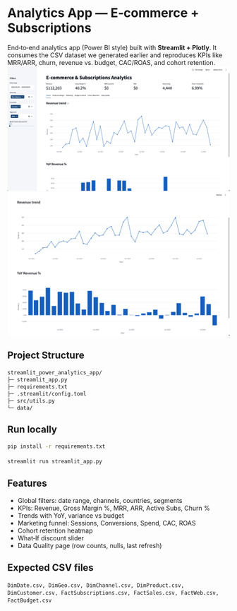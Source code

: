 # Analytics App — E‑commerce + Subscriptions

End‑to‑end analytics app (Power BI style) built with **Streamlit + Plotly**. It consumes the CSV dataset we generated earlier and reproduces KPIs like MRR/ARR, churn, revenue vs. budget, CAC/ROAS, and cohort retention.
![Screenshot 2025-08-25 at 17.48.48.png](data/Screenshot%202025-08-25%20at%2017.48.48.png)
![Screenshot 2025-08-25 at 17.49.15.png](data/Screenshot%202025-08-25%20at%2017.49.15.png)
##  Project Structure
```
streamlit_power_analytics_app/
├─ streamlit_app.py
├─ requirements.txt
├─ .streamlit/config.toml
├─ src/utils.py
└─ data/                 
```

##  Run locally
```bash
pip install -r requirements.txt

streamlit run streamlit_app.py

```

##  Features
- Global filters: date range, channels, countries, segments
- KPIs: Revenue, Gross Margin %, MRR, ARR, Active Subs, Churn %
- Trends with YoY, variance vs budget
- Marketing funnel: Sessions, Conversions, Spend, CAC, ROAS
- Cohort retention heatmap
- What‑If discount slider
- Data Quality page (row counts, nulls, last refresh)

##  Expected CSV files
`DimDate.csv, DimGeo.csv, DimChannel.csv, DimProduct.csv, DimCustomer.csv, FactSubscriptions.csv, FactSales.csv, FactWeb.csv, FactBudget.csv`

